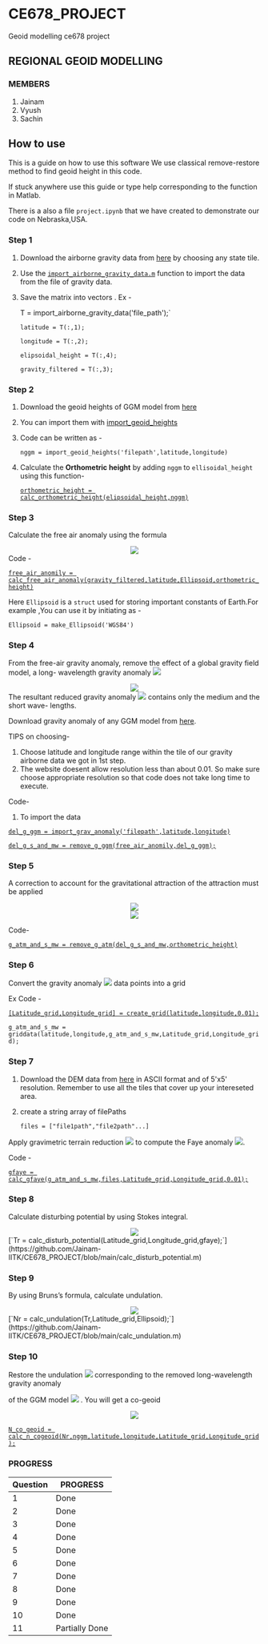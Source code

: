# CE678_PROJECT
 Geoid modelling ce678 project
## REGIONAL GEOID MODELLING
### MEMBERS
1. Jainam
2. Vyush
3. Sachin

## How to use
This is a guide on how to use this software
We use classical remove-restore method to find geoid height in this code.

If stuck anywhere use this guide or type help corresponding to the function in Matlab.

There is a also a file `project.ipynb` that we have created to demonstrate our code on Nebraska,USA.

### Step 1

1. Download the airborne gravity data from [here](https://geodesy.noaa.gov/GRAV-D/data_products.shtml) by choosing any state tile.

2. Use the [`import_airborne_gravity_data.m`](https://github.com/Jainam-IITK/CE678_PROJECT/blob/main/import_airborne_gravity_data.m) function to import the data from the file of gravity data.

3. Save the matrix into vectors . Ex - 

   T = import_airborne_gravity_data('file_path');`

   `latitude = T(:,1);`

   `longitude = T(:,2);`

   `elipsoidal_height = T(:,4);`

   `gravity_filtered = T(:,3);`

### Step 2

1. Download the geoid heights of GGM model from [here](http://icgem.gfz-potsdam.de/calcgrid)

2. You can import them with [import_geoid_heights](https://github.com/Jainam-IITK/CE678_PROJECT/blob/main/import_geoid_heights.m)

3. Code can be written as - 

   `nggm = import_geoid_heights('filepath',latitude,longitude)`

4. Calculate the **Orthometric height** by adding `nggm` to `ellisoidal_height`  using this function-

   [`orthometric_height = calc_orthometric_height(elipsoidal_height,nggm)`](https://github.com/Jainam-IITK/CE678_PROJECT/blob/main/calc_orthometric_height.m)

### Step 3

Calculate the free air anomaly using the formula
<!-- $$
\Delta g=\left(g_{\text {observed }}+\delta g_{\text {Free air }}\right)-\gamma
$$ --> 

<div align="center"><img src="https://render.githubusercontent.com/render/math?math=%5CDelta%20g%3D%5Cleft(g_%7B%5Ctext%20%7Bobserved%20%7D%7D%2B%5Cdelta%20g_%7B%5Ctext%20%7BFree%20air%20%7D%7D%5Cright)-%5Cgamma"></div>
Code - 

[`free_air_anomily = calc_free_air_anomaly(gravity_filtered,latitude,Ellipsoid,orthometric_height)`](https://github.com/Jainam-IITK/CE678_PROJECT/blob/main/calc_free_air_anomaly.m)

Here `Ellipsoid` is a `struct` used for storing important constants of Earth.For example ,You can use it by initiating as - 

`Ellipsoid = make_Ellipsoid('WGS84')` 

### Step 4

From the free-air gravity anomaly, remove the effect of a global gravity field model, a long- wavelength gravity anomaly <img src="https://render.githubusercontent.com/render/math?math=\Delta g_{\mathrm{GGM}}">


<!-- $$
\Delta g_{\mathrm{s} \& \mathrm{mw}}=\Delta g-\Delta g_{\mathrm{GGM}}
$$ --> 

<div align="center"><img src="https://render.githubusercontent.com/render/math?math=%5CDelta%20g_%7B%5Cmathrm%7Bs%7D%20%5C%26%20%5Cmathrm%7Bmw%7D%7D%3D%5CDelta%20g-%5CDelta%20g_%7B%5Cmathrm%7BGGM%7D%7D"></div>
The resultant reduced gravity anomaly  <!-- $\Delta g_{\mathrm{s} \& \mathrm{mw}}$ --> <img src="https://render.githubusercontent.com/render/math?math=%5CDelta%20g_%7B%5Cmathrm%7Bs%7D%20%5C%26%20%5Cmathrm%7Bmw%7D%7D"> contains only the medium and the short wave- lengths.

Download gravity anomaly of any GGM model from [here](http://icgem.gfz-potsdam.de/calcgrid).

TIPS on choosing-

1. Choose latitude and longitude range within the tile of our gravity airborne data we got in 1st step.
2. The website doesent allow resolution less than about 0.01. So make sure choose appropriate resolution so that code does not take long time to execute.

Code- 

1. To import the data

[`del_g_ggm = import_grav_anomaly('filepath',latitude,longitude)`](https://github.com/Jainam-IITK/CE678_PROJECT/blob/main/import_grav_anomaly.m)

[`del_g_s_and_mw = remove_g_ggm(free_air_anomily,del_g_ggm);`](https://github.com/Jainam-IITK/CE678_PROJECT/blob/main/remove_g_ggm.m)

### Step 5

A correction to account for the gravitational attraction of the attraction must be applied
<!-- $$
\Delta g_{\mathrm{s} \ell \mathrm{mw}}^{\mathrm{atm}}=\Delta g_{\mathrm{s} \& \mathrm{mw}}-\delta g_{\mathrm{atm}}
$$ --> 

<div align="center"><img src="https://render.githubusercontent.com/render/math?math=%5CDelta%20g_%7B%5Cmathrm%7Bs%7D%20%5Cell%20%5Cmathrm%7Bmw%7D%7D%5E%7B%5Cmathrm%7Batm%7D%7D%3D%5CDelta%20g_%7B%5Cmathrm%7Bs%7D%20%5C%26%20%5Cmathrm%7Bmw%7D%7D-%5Cdelta%20g_%7B%5Cmathrm%7Batm%7D%7D"></div>

<!-- $$
\begin{aligned}
\delta g_{\mathrm{atm}}=0.871-& 1.0298 \times 10^{-4} H+5.3105 \times 10^{-9} H^{2}-2.1642 \times 10^{-13} H^{3}+9.5246 \times 10^{-18} H^{4}-2.2411 \times 10^{-22} H^{5}
\end{aligned}
$$ --> 

<div align="center"><img src="https://render.githubusercontent.com/render/math?math=%5Cbegin%7Baligned%7D%0A%5Cdelta%20g_%7B%5Cmathrm%7Batm%7D%7D%3D0.871-%26%201.0298%20%5Ctimes%2010%5E%7B-4%7D%20H%2B5.3105%20%5Ctimes%2010%5E%7B-9%7D%20H%5E%7B2%7D-2.1642%20%5Ctimes%2010%5E%7B-13%7D%20H%5E%7B3%7D%2B9.5246%20%5Ctimes%2010%5E%7B-18%7D%20H%5E%7B4%7D-2.2411%20%5Ctimes%2010%5E%7B-22%7D%20H%5E%7B5%7D%0A%5Cend%7Baligned%7D"></div>

Code-

[`g_atm_and_s_mw = remove_g_atm(del_g_s_and_mw,orthometric_height)`](https://github.com/Jainam-IITK/CE678_PROJECT/blob/main/remove_g_atm.m)

### Step 6

Convert the gravity anomaly <!-- $\Delta g_{\mathrm{s} \& \mathrm{mw}}^{\mathrm{atm}}$ --> <img src="https://render.githubusercontent.com/render/math?math=%5CDelta%20g_%7B%5Cmathrm%7Bs%7D%20%5C%26%20%5Cmathrm%7Bmw%7D%7D%5E%7B%5Cmathrm%7Batm%7D%7D"> data points into a grid

Ex Code - 

[`[Latitude_grid,Longitude_grid] = create_grid(latitude,longitude,0.01);`](https://github.com/Jainam-IITK/CE678_PROJECT/blob/main/create_grid.m)

`g_atm_and_s_mw = griddata(latitude,longitude,g_atm_and_s_mw,Latitude_grid,Longitude_grid);`

### Step 7

1. Download the DEM data from [here](http://srtm.csi.cgiar.org/srtmdata/) in ASCII format and of 5'x5' resolution. Remember to use all the tiles that cover up your intereseted area.

2. create a string array of filePaths

   `files = ["file1path","file2path"...]`

Apply gravimetric terrain reduction <!-- $\delta g_{\mathrm{T}}$ --> <img src="https://render.githubusercontent.com/render/math?math=%5Cdelta%20g_%7B%5Cmathrm%7BT%7D%7D"> to  compute the Faye anomaly <!-- $\Delta g_{\text {Faye }}$ --> <img src="https://render.githubusercontent.com/render/math?math=%5CDelta%20g_%7B%5Ctext%20%7BFaye%20%7D%7D">.

Code - 

[`gfaye = calc_gfaye(g_atm_and_s_mw,files,Latitude_grid,Longitude_grid,0.01);`](https://github.com/Jainam-IITK/CE678_PROJECT/blob/main/calc_gfaye.m)

### Step 8

Calculate disturbing potential by using Stokes integral.
<!-- $$
T_{r}=\frac{R}{4 \pi} \iint_{\Omega} \Delta g_{\text {Faye }} S(\psi) d \Omega
$$ --> 

<div align="center"><img src="https://render.githubusercontent.com/render/math?math=T_%7Br%7D%3D%5Cfrac%7BR%7D%7B4%20%5Cpi%7D%20%5Ciint_%7B%5COmega%7D%20%5CDelta%20g_%7B%5Ctext%20%7BFaye%20%7D%7D%20S(%5Cpsi)%20d%20%5COmega"></div>
[`Tr = calc_disturb_potential(Latitude_grid,Longitude_grid,gfaye);`](https://github.com/Jainam-IITK/CE678_PROJECT/blob/main/calc_disturb_potential.m)

### Step 9

By using Bruns’s formula, calculate undulation.
<!-- $$
N_{r}=\frac{T_{r}}{\gamma}
$$ --> 

<div align="center"><img src="https://render.githubusercontent.com/render/math?math=N_%7Br%7D%3D%5Cfrac%7BT_%7Br%7D%7D%7B%5Cgamma%7D"></div>
[`Nr = calc_undulation(Tr,Latitude_grid,Ellipsoid);`](https://github.com/Jainam-IITK/CE678_PROJECT/blob/main/calc_undulation.m)



### Step 10

Restore the undulation <!-- $\left(N_{G G M}\right)$ --> <img src="https://render.githubusercontent.com/render/math?math=%5Cleft(N_%7BG%20G%20M%7D%5Cright)"> corresponding to the removed long-wavelength gravity anomaly

of the GGM model <!-- $\left(\Delta g_{G G M}\right)$ --> <img src="https://render.githubusercontent.com/render/math?math=%5Cleft(%5CDelta%20g_%7BG%20G%20M%7D%5Cright)">   . You will get a co-geoid
<!-- $$
N_{\text {cogeoid }}=N_{r}+N_{\text {GGM }}
$$ --> 

<div align="center"><img src="https://render.githubusercontent.com/render/math?math=N_%7B%5Ctext%20%7Bcogeoid%20%7D%7D%3DN_%7Br%7D%2BN_%7B%5Ctext%20%7BGGM%20%7D%7D"></div>


[`N_co_geoid = calc_n_cogeoid(Nr,nggm,latitude,longitude,Latitude_grid,Longitude_grid);`](https://github.com/Jainam-IITK/CE678_PROJECT/blob/main/calc_n_cogeoid.m)











### PROGRESS

|        Question        |PROGRESS                         |
|----------------|-------------------------------|
|1				 |    Done        |
|2               | Done           |
|3               |Done|
|4               |Done|
|5               |Done|
|6               |Done|
|7               |Done|
|8               |Done|
|9               |Done|
|10              |Done|
|11              |Partially Done|


